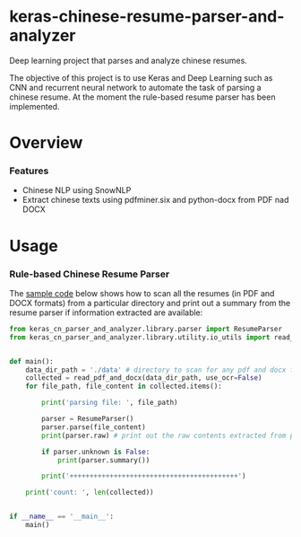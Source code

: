 # keras-chinese-resume-parser-and-analyzer

Deep learning project that parses and analyze chinese resumes.

The objective of this project is to use Keras and Deep Learning such as CNN and recurrent neural network to automate the
task of parsing a chinese resume. At the moment the rule-based resume parser has been implemented.

# Overview

### Features 

* Chinese NLP using SnowNLP
* Extract chinese texts using pdfminer.six and python-docx from PDF nad DOCX

# Usage

### Rule-based Chinese Resume Parser

The [sample code](demo/rule_base_parser.py) below shows how to scan all the resumes (in PDF and DOCX formats) from a 
particular directory and print out a summary from the resume parser if information extracted are available:

```python
from keras_cn_parser_and_analyzer.library.parser import ResumeParser
from keras_cn_parser_and_analyzer.library.utility.io_utils import read_pdf_and_docx


def main():
    data_dir_path = './data' # directory to scan for any pdf and docx files
    collected = read_pdf_and_docx(data_dir_path, use_ocr=False)
    for file_path, file_content in collected.items():

        print('parsing file: ', file_path)

        parser = ResumeParser()
        parser.parse(file_content)
        print(parser.raw) # print out the raw contents extracted from pdf or docx files

        if parser.unknown is False:
            print(parser.summary())

        print('++++++++++++++++++++++++++++++++++++++++++')

    print('count: ', len(collected))


if __name__ == '__main__':
    main()

```
